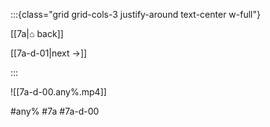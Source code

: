 :::{class="grid grid-cols-3 justify-around text-center w-full"}
<span/>

[[7a|⌂ back]]

[[7a-d-01|next →]]

:::

![[7a-d-00.any%.mp4]]

#any% #7a #7a-d-00